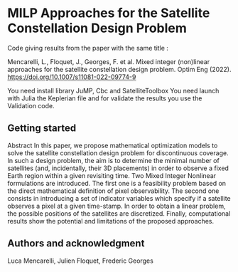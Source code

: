 # MILP Approaches for the Satellite Constellation Design Problem

Code giving results from the paper with the same title :

Mencarelli, L., Floquet, J., Georges, F. et al. Mixed integer (non)linear approaches for the satellite constellation design problem. Optim Eng (2022). https://doi.org/10.1007/s11081-022-09774-9

You need install library JuMP, Cbc and SatelliteToolbox
You need launch with Julia the Keplerian file and for validate the results you use the Validation code.

## Getting started

Abstract In this paper, we propose mathematical optimization models to solve the satellite constellation design problem for discontinuous coverage. In such a design problem, the aim is to determine the minimal number of satellites (and, incidentally, their 3D placements) in order to observe a fixed Earth region within a given revisiting time. Two Mixed Integer Nonlinear formulations are introduced. The first one is a feasibility problem based on the direct mathematical definition of pixel observability. The second one consists in introducing a set of indicator variables which specify if a satellite observes a
pixel at a given time-stamp. In order to obtain a linear problem, the possible positions of the satellites are discretized. Finally, computational results show the potential and limitations of the proposed approaches.

## Authors and acknowledgment
Luca Mencarelli, Julien Floquet, Frederic Georges

